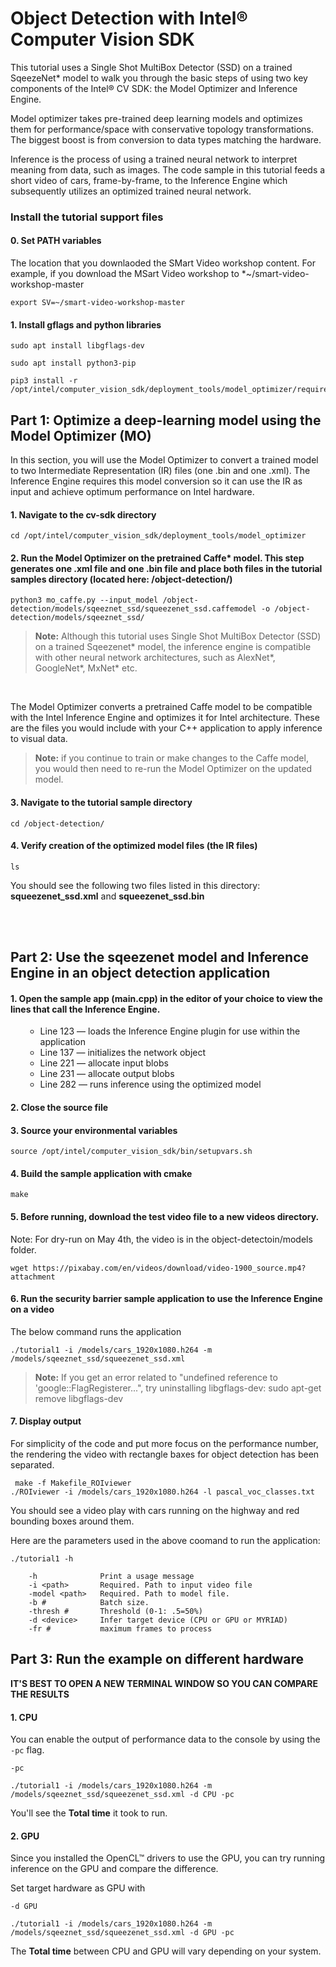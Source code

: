 # Object Detection with Intel® Computer Vision SDK 

This tutorial uses a Single Shot MultiBox Detector (SSD) on a trained SqeezeNet* model to walk you through the basic steps of using two key components of the Intel® CV SDK: the Model Optimizer and Inference Engine. 

Model optimizer takes pre-trained deep learning models and optimizes them for performance/space with conservative topology transformations. The biggest boost is from conversion to data types matching the hardware. 

Inference is the process of using a trained neural network to interpret meaning from data, such as images. The code sample in this tutorial feeds a short video of cars, frame-by-frame, to the Inference Engine which subsequently utilizes an optimized trained neural network. 

### Install the tutorial support files

#### 0. Set PATH variables
The location that you downlaoded the SMart Video workshop content. For example, if you download the MSart Video workshop to *~/smart-video-workshop-master

	export SV=~/smart-video-workshop-master

#### 1. Install gflags and python libraries

	sudo apt install libgflags-dev
	
	sudo apt install python3-pip
    
    pip3 install -r /opt/intel/computer_vision_sdk/deployment_tools/model_optimizer/requirements_caffe.txt
    
## Part 1: Optimize a deep-learning model using the Model Optimizer (MO)

In this section, you will use the Model Optimizer to convert a trained model to two Intermediate Representation (IR) files (one .bin and one .xml). The Inference Engine requires this model conversion so it can use the IR as input and achieve optimum performance on Intel hardware.

#### 1. Navigate to the cv-sdk directory

	cd /opt/intel/computer_vision_sdk/deployment_tools/model_optimizer

#### 2. Run the Model Optimizer on the pretrained Caffe* model. This step generates one .xml file and one .bin file and place both files in the tutorial samples directory (located here: /object-detection/)

	python3 mo_caffe.py --input_model /object-detection/models/sqeeznet_ssd/squeezenet_ssd.caffemodel -o /object-detection/models/sqeeznet_ssd/

> **Note:** Although this tutorial uses Single Shot MultiBox Detector (SSD) on a trained Sqeezenet* model, the inference engine is compatible with other neural network architectures, such as AlexNet*, GoogleNet*, MxNet* etc.

<br>

The Model Optimizer converts a pretrained Caffe model to be compatible with the Intel Inference Engine and optimizes it for Intel architecture. These are the files you would include with your C++ application to apply inference to visual data.
	
> **Note:** if you continue to train or make changes to the Caffe model, you would then need to re-run the Model Optimizer on the updated model.

#### 3. Navigate to the tutorial sample directory

	cd /object-detection/

#### 4. Verify creation of the optimized model files (the IR files)

	ls

You should see the following two files listed in this directory: **squeezenet_ssd.xml** and **squeezenet_ssd.bin**

<br>
<br>

## Part 2: Use the sqeezenet model and Inference Engine in an object detection application


#### 1. Open the sample app (main.cpp) in the editor of your choice to view the lines that call the Inference Engine.
<ul><ul>
	<li> Line 123 &#8212; loads the Inference Engine plugin for use within the application</li>
	<li> Line 137 &#8212; initializes the network object</li>
	<li> Line 221 &#8212; allocate input blobs</li>
	<li> Line 231 &#8212; allocate output blobs</li>
	<li> Line 282 &#8212; runs inference using the optimized model
</ul></ul>

#### 2. Close the source file

#### 3. Source your environmental variables

	source /opt/intel/computer_vision_sdk/bin/setupvars.sh

#### 4. Build the sample application with cmake

 	make

#### 5. Before running, download the test video file to a new videos directory. 
Note: For dry-run on May 4th, the video is in the object-detectoin/models folder. 

	wget https://pixabay.com/en/videos/download/video-1900_source.mp4?attachment  


#### 6. Run the security barrier sample application to use the Inference Engine on a video
The below command runs the application 
	
	./tutorial1 -i /models/cars_1920x1080.h264 -m /models/sqeeznet_ssd/squeezenet_ssd.xml 
 
> **Note:** If you get an error related to "undefined reference to 'google::FlagRegisterer...", try uninstalling libgflags-dev: sudo apt-get remove libgflags-dev

#### 7. Display output
For simplicity of the code and put more focus on the performance number, the rendering the video with rectangle baxes for object detection has been separated. 

	 make -f Makefile_ROIviewer 
	./ROIviewer -i /models/cars_1920x1080.h264 -l pascal_voc_classes.txt 
	
You should see a video play with cars running on the highway and red bounding boxes around them. 

Here are the parameters used in the above coomand to run the application:

	./tutorial1 -h

		-h              Print a usage message
		-i <path>       Required. Path to input video file
		-model <path>   Required. Path to model file.
		-b #            Batch size.
		-thresh #       Threshold (0-1: .5=50%)
		-d <device>     Infer target device (CPU or GPU or MYRIAD)
		-fr #           maximum frames to process
	

## Part 3: Run the example on different hardware

**IT'S BEST TO OPEN A NEW TERMINAL WINDOW SO YOU CAN COMPARE THE RESULTS**

#### 1. CPU
You can enable the output of performance data to the console by using the `-pc` flag.
```
-pc
```
```
./tutorial1 -i /models/cars_1920x1080.h264 -m /models/sqeeznet_ssd/squeezenet_ssd.xml -d CPU -pc 
```
You'll see the **Total time** it took to run.

#### 2. GPU
Since you installed the OpenCL™ drivers to use the GPU, you can try running inference on the GPU and compare the difference.

Set target hardware as GPU with
```
-d GPU
```
```
./tutorial1 -i /models/cars_1920x1080.h264 -m /models/sqeeznet_ssd/squeezenet_ssd.xml -d GPU -pc
```


The **Total time** between CPU and GPU will vary depending on your system.

<br>
<br>

